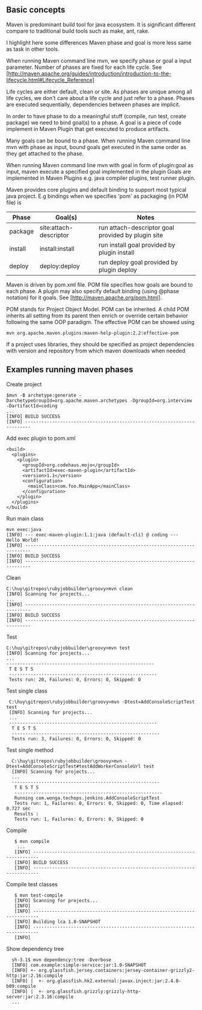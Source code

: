 ## Basic concepts

Maven is predominant build tool for java ecosystem. It is significant different compare to traditional build tools such as make, ant, rake. 

I highlight here some differences Maven phase and goal is more less same as task in other tools. 

When running Maven command line mvn, we specify phase or goal a input parameter. Number of phases are fixed for each life cycle. See [http://maven.apache.org/guides/introduction/introduction-to-the-lifecycle.html#Lifecycle_Reference]

Life cycles are either default, clean or site. As phases are unique among all life cycles, we don't care about a life cycle and just refer to a phase. Phases are executed sequentially,  dependencies between phases are implicit.

In order to have phase to do a meaningful stuff (compile, run test,  create package) we need to bind  goal(s) to a phase. A goal is a piece of code implement in Maven Plugin that get executed to produce artifacts. 

Many goals can be bound to a phase. When running Maven command line mvn with phase as input, bound goals get executed in the same order as they get attached to the phase. 

When running Maven command line mvn with goal in form of plugin:goal as input, maven execute a specified goal implemented in the plugin Goals are implemented in Maven Plugins e.g. java compiler plugins, test runner plugin.

Maven provides core plugins and default binding to support most typical java project. E.g  bindings when we specifies 'pom' as packaging (in POM file) is

 Phase         | Goal(s)                | Notes 
 ------------- |------------------------| --------------------------------------------------
 package       | site:attach-descriptor | run attach-descriptor goal provided by plugin site
 install	      | install:install	       | run install goal provided by plugin install
 deploy	       | deploy:deploy	         | run deploy goal provided by plugin deploy

Maven is driven by pom.xml file. POM file specifies how goals are bound to each phase. A plugin may also specify default binding (using @phase notation) for it goals. See [http://maven.apache.org/pom.html].

POM stands for Project Object Model. POM can be inherited. A child POM inherits all setting from its parent then enrich or override certain behavior following the 
same OOP paradigm. The effective POM can be showed using 

    mvn org.apache.maven.plugins:maven-help-plugin:2.2:effective-pom

If a project uses libraries, they should be specified as project dependencies with version and repository from which maven downloads when needed

## Examples running maven phases

Create project

    $mvn -B archetype:generate -DarchetypeGroupId=org.apache.maven.archetypes -DgroupId=org.interview -DartifactId=coding
    ...
    [INFO] BUILD SUCCESS
    [INFO] ------------------------------------------------------------------------

Add exec plugin to pom.xml

    <build>
      <plugins>
        <plugin>
          <groupId>org.codehaus.mojo</groupId>
          <artifactId>exec-maven-plugin</artifactId>
          <version>1.1</version>
          <configuration>
            <mainClass>com.foo.MainApp</mainClass>
          </configuration>
        </plugin>
      </plugins>
    </build>

Run main class
     
    mvn exec:java
    [INFO] --- exec-maven-plugin:1.1:java (default-cli) @ coding ---
    Hello World!
    [INFO] ------------------------------------------------------------------------
    [INFO] BUILD SUCCESS
    [INFO] ------------------------------------------------------------------------

Clean

    C:\huy\gitrepos\rubyjobbuilder\groovy>mvn clean
    [INFO] Scanning for projects...
    ...
    [INFO] ------------------------------------------------------------------------
    [INFO] BUILD SUCCESS
    [INFO] ------------------------------------------------------------------------

Test

    C:\huy\gitrepos\rubyjobbuilder\groovy>mvn test
    [INFO] Scanning for projects...
    ...
    -------------------------------------------------------
     T E S T S
     -------------------------------------------------------
     Tests run: 20, Failures: 0, Errors: 0, Skipped: 0

Test single class 

     C:\huy\gitrepos\rubyjobbuilder\groovy>mvn -Dtest=AddConsoleScriptTest test
     [INFO] Scanning for projects...
     ...
     -------------------------------------------------------
      T E S T S
      -------------------------------------------------------
      Tests run: 3, Failures: 0, Errors: 0, Skipped: 0

Test single method

      C:\huy\gitrepos\rubyjobbuilder\groovy>mvn -Dtest=AddConsoleScriptTest#testAddWorkerConsoleUrl test
      [INFO] Scanning for projects...
      ...
      -------------------------------------------------------
       T E S T S
       -------------------------------------------------------
       Running com.wonga.techops.jenkins.AddConsoleScriptTest
       Tests run: 1, Failures: 0, Errors: 0, Skipped: 0, Time elapsed: 0.727 sec
       Results :
       Tests run: 1, Failures: 0, Errors: 0, Skipped: 0

Compile

       $ mvn compile
        ...
       [INFO] ------------------------------------------------------------------------
       [INFO] BUILD SUCCESS
       [INFO] ------------------------------------------------------------------------

Compile test classes

       $ mvn test-compile
       [INFO] Scanning for projects...
       [INFO]                                                                         
       [INFO] ------------------------------------------------------------------------
       [INFO] Building lca 1.0-SNAPSHOT
       [INFO] ------------------------------------------------------------------------
       [INFO] 

Show dependency tree

      sh-3.1$ mvn dependency:tree -Dverbose
      [INFO] com.example:simple-service:jar:1.0-SNAPSHOT
      [INFO] +- org.glassfish.jersey.containers:jersey-container-grizzly2-http:jar:2.16:compile
      [INFO] |  +- org.glassfish.hk2.external:javax.inject:jar:2.4.0-b09:compile
      [INFO] |  +- org.glassfish.grizzly:grizzly-http-server:jar:2.3.16:compile
      ...
